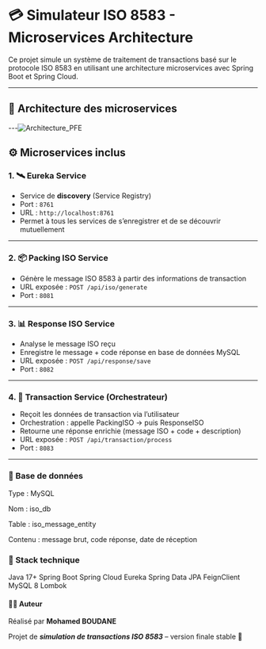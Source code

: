 # 💳 Simulateur ISO 8583 - Microservices Architecture

Ce projet simule un système de traitement de transactions basé sur le protocole ISO 8583 en utilisant une architecture microservices avec Spring Boot et Spring Cloud.

---

## 🧱 Architecture des microservices


---![Architecture_PFE ](https://github.com/user-attachments/assets/42092591-8e5d-4f4d-9938-d7d0c6445b25)


## ⚙️ Microservices inclus

### 1. 🛰 **Eureka Service**
- Service de **discovery** (Service Registry)
- Port : `8761`
- URL : `http://localhost:8761`
- Permet à tous les services de s’enregistrer et de se découvrir mutuellement

---

### 2. 📦 **Packing ISO Service**
- Génère le message ISO 8583 à partir des informations de transaction
- URL exposée : `POST /api/iso/generate`
- Port : `8081`

---

### 3. 📊 **Response ISO Service**
- Analyse le message ISO reçu
- Enregistre le message + code réponse en base de données MySQL
- URL exposée : `POST /api/response/save`
- Port : `8082`

---

### 4. 🔁 **Transaction Service (Orchestrateur)**
- Reçoit les données de transaction via l’utilisateur
- Orchestration : appelle PackingISO → puis ResponseISO
- Retourne une réponse enrichie (message ISO + code + description)
- URL exposée : `POST /api/transaction/process`
- Port : `8083`

---

### 💾 Base de données
Type : MySQL

Nom : iso_db

Table : iso_message_entity

Contenu : message brut, code réponse, date de réception


### 📌 Stack technique
Java 17+
Spring Boot
Spring Cloud Eureka
Spring Data JPA
FeignClient
MySQL 8
Lombok



#### 👨‍💻 Auteur

 Réalisé par **Mohamed BOUDANE**

Projet de **_simulation de transactions ISO 8583_** – version finale stable 🚀





